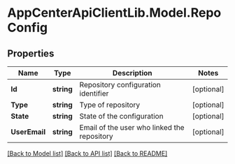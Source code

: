 # AppCenterApiClientLib.Model.RepoConfig
## Properties

Name | Type | Description | Notes
------------ | ------------- | ------------- | -------------
**Id** | **string** | Repository configuration identifier | [optional] 
**Type** | **string** | Type of repository | [optional] 
**State** | **string** | State of the configuration | [optional] 
**UserEmail** | **string** | Email of the user who linked the repository | [optional] 

[[Back to Model list]](../README.md#documentation-for-models) [[Back to API list]](../README.md#documentation-for-api-endpoints) [[Back to README]](../README.md)

